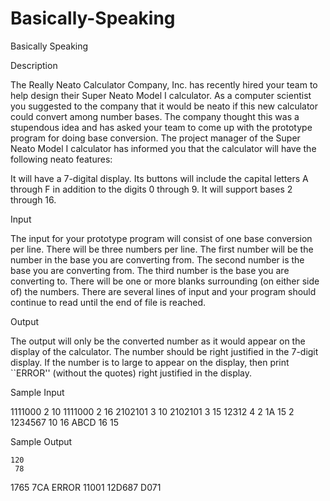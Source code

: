 # Basically-Speaking

Basically Speaking

Description

The Really Neato Calculator Company, Inc. has recently hired your team to help design their Super Neato Model I calculator. As a computer scientist you suggested to the company that it would be neato if this new calculator could convert among number bases. The company thought this was a stupendous idea and has asked your team to come up with the prototype program for doing base conversion. The project manager of the Super Neato Model I calculator has informed you that the calculator will have the following neato features: 

It will have a 7-digital display. 
Its buttons will include the capital letters A through F in addition to the digits 0 through 9. 
It will support bases 2 through 16. 

Input

The input for your prototype program will consist of one base conversion per line. There will be three numbers per line. The first number will be the number in the base you are converting from. The second number is the base you are converting from. The third number is the base you are converting to. There will be one or more blanks surrounding (on either side of) the numbers. There are several lines of input and your program should continue to read until the end of file is reached.

Output

The output will only be the converted number as it would appear on the display of the calculator. The number should be right justified in the 7-digit display. If the number is to large to appear on the display, then print ``ERROR'' (without the quotes) right justified in the display.

Sample Input

1111000  2 10
1111000  2 16
2102101  3 10
2102101  3 15
  12312  4  2
     1A 15  2
1234567 10 16
   ABCD 16 15
   
Sample Output

    120
     78
   1765
    7CA
  ERROR
  11001
 12D687
   D071
